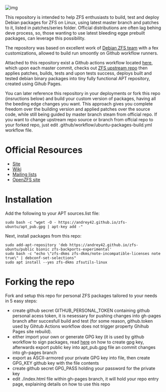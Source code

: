 ![img](http://zfsonlinux.org/images/zfs-linux.png)

This repository is intended to help ZFS enthusiasts to build, test and deploy Debian packages for ZFS on Linux, 
using latest master branch and patches to it, listed in patches/series folder. Official distributions are often lag behing deve process, so, those wanting to use latest bleeding egge prebuilt packages, can leverage this possibility.

The repository was based on excellent work of [Debian ZFS team](https://salsa.debian.org/zfsonlinux-team/zfs.git) with a fex customizations, allowed to build run smoontly on Github workflow runners. 

Attached to this repository exist a Github actions workflow located [here](blob/master/.github/workflows/ubuntu-packages-build.yml), which upon each master commit, checks out [ZFS upstream repo](https://github.com/zfsonlinux/zfs) 
then applies patches, builds, tests and upon tests success, deploys  built and tested debian binary packages into tiny fully functional APT repository, created using Gihub Pages.

You can later reference this repository in your deployments or fork this repo (insructions below) and build your custom version of packages, having all the beeding edge changes you want. This approach gives you complete freedom over the building 
version and applied patches over the source code, while still being guided by master branch steam from official repo.
If you want to change upstream repo source or branch from offcial repo to your forked repo, just edit .github/workflow/ubuntu-packages-build.yml workflow file. 

# Official Resources

  * [Site](http://zfsonlinux.org)
  * [Wiki](https://github.com/zfsonlinux/zfs/wiki)
  * [Mailing lists](https://github.com/zfsonlinux/zfs/wiki/Mailing-Lists)
  * [OpenZFS site](http://open-zfs.org/)

# Installation

Add the following to your APT sources.list file:

````
sudo bash -c "wget -O - https://andrey42.github.io/zfs-ubuntu/apt_pub.gpg | apt-key add -"
````

Next, install packages from this repo:

````
sudo add-apt-repository 'deb https://andrey42.github.io/zfs-ubuntu/public bionic zfs-backports-experimental'
sudo bash -c "echo \"zfs-dkms zfs-dkms/note-incompatible-licenses note true\" | debconf-set-selections"
sudo apt install --yes zfs-dkms zfsutils-linux 
````

# Forking the repo
Fork and setup this repo for personal ZFS packages tailored to your needs in 5 easy steps:
 * create github secret GITHUB_PERSONAL_TOKEN containing github personal acess token, it is nesessary for pushing changes into gh-pages branch after succesfull build and test (for some reason, github.token used by Gihtub Actions workflow does not trigger property Ghihub Pages site rebuild).
 * either import your own or generate GPG key (it is used by github workflow to sign packages, read [here](https://help.github.com/en/github/authenticating-to-github/generating-a-new-gpg-key) on how to create gpg key, afterwards export public key into apt_pub.gpg file an commit changes into gh-pages branch
 * export as ASCII-armored your private GPG key into file, then create GPG_KEY github key with the file contents
 * create github secret GPG_PASS holding your password for the private key
 * edit ./index.html file within gh-pages branch, it will hold your repo entry page, explaining details on how to use this repo

